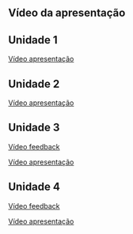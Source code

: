## Vídeo da apresentação

## Unidade 1
<a href="https://youtu.be/lphPbgOQlCM" target="_blank" rel="external">Vídeo apresentação</a>

## Unidade 2
<a href="https://unbbr-my.sharepoint.com/:v:/g/personal/200061674_aluno_unb_br/EQAC00BT_MNHqpXD6CNW4qQBtmc3KZqNg3cWLvsY_6hL7w" target="_blank" rel="external">Vídeo apresentação</a>

## Unidade 3

<a href= "https://unbbr-my.sharepoint.com/:v:/g/personal/200061674_aluno_unb_br/EZUgXKwgSvZBrVsuDRR6g8QBl7qaiuHlyqOLo_x-CLSIHA?e=289hIX" target="_blank" rel="external">Vídeo feedback</a>

<a href="https://unbbr-my.sharepoint.com/:v:/g/personal/200061674_aluno_unb_br/Eb_PwwytIZ9LuyIexsZ56TcBgEcdYI4zIuQCOC_qomW-iw" target="_blank" rel="external">Vídeo apresentação</a>

## Unidade 4



<a href= "https://youtu.be/nTgaP7khSFk" target="_blank" rel="external">Vídeo feedback</a>




<a href="https://unbbr-my.sharepoint.com/personal/200061674_aluno_unb_br/_layouts/15/stream.aspx?id=%2Fpersonal%2F200061674%5Faluno%5Funb%5Fbr%2FDocuments%2FGrava%C3%A7%C3%B5es%2FMeeting%20with%20Hemanoel%20Brito%20de%20Franca%2D20230718%5F072331%2DMeeting%20Recording%2Emp4&ga=1" target="_blank" rel="external">Vídeo apresentação</a>
